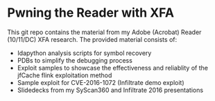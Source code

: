 # Pwning the Reader with XFA
This git repo contains the material from my Adobe (Acrobat) Reader (10/11/DC) XFA research. The provided material consists of:
- Idapython analysis scripts for symbol recovery
- PDBs to simplify the debugging process
- Exploit samples to showcase the effectiveness and reliablity of the jfCache flink exploitation method
- Sample exploit for CVE-2016-1072 (Infiltrate demo exploit)
- Slidedecks from my SyScan360 and Infiltrate 2016 presentations
